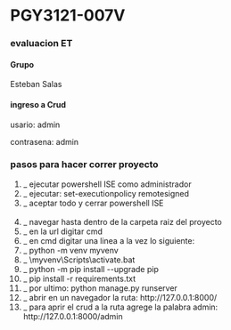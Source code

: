 <h1>PGY3121-007V</h1>
<h3>evaluacion ET</h3>

<h4>Grupo</h4>

<p>Esteban Salas</p>

<h4>ingreso a Crud</h4>
<p>usario: admin</p>
<p>contrasena: admin</p>

<h3>pasos para hacer correr proyecto</h3>
<ol>
    <li>_    ejecutar powershell ISE como administrador</li>
    <li>_    ejecutar: set-executionpolicy remotesigned</li>
    <li>_    aceptar todo y cerrar powershell ISE</li>
    <br>
    <li>_    navegar hasta dentro de la carpeta raiz del proyecto</li>
    <li>_    en la url digitar cmd</li>
    <li>_    en cmd digitar una linea a la vez lo siguiente:</li>
    <li>_    python -m venv myvenv</li>
    <li>_    \myvenv\Scripts\activate.bat</li>
    <li>_    python -m pip install --upgrade pip</li>
    <li>_    pip install -r requirements.txt</li>
    <li>_    por ultimo: python manage.py runserver</li>
    <li>_    abrir en un navegador la ruta: http://127.0.0.1:8000/</li>
    <li>_    para aprir el crud a la ruta agrege la palabra admin: http://127.0.0.1:8000/admin</li>

</ol>

<!-- omitir esto
Como hacer que funcione el server ahora con el environ 
1- Crear archivo que se llame .env tiene que ir en la carpeta raiz para que lo lea el manage.py y debe contener esto 
SECRET_KEY=$dmfa6(-(7^-)ak7a(lag=s0nkuj+9dfw8pd_4!i=0qok$ec2*
DEBUG=True
DJANGO_SECRET_KEY=ivjauvaop2_+@#zu00+z0u3ax$42yedqja1d54h+sc-+osgvhq

las contrasenas se van actualizando y te la da django en la terminal donde pones este comando: 
python -c 'from django.core.management.utils import get_random_secret_key; print(get_random_secret_key())'

tambien debes instalar el pip install -r requirements.txt 

y correr el servidor -->
